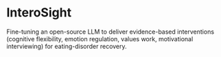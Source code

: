 # InteroSight

Fine-tuning an open-source LLM to deliver evidence-based interventions (cognitive flexibility, emotion regulation, values work, motivational interviewing) for eating-disorder recovery.
